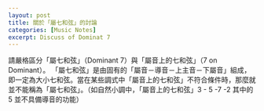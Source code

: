 ```yaml
---
layout: post
title: 關於「屬七和弦」的討論
categories: [Music Notes]
excerpt: Discuss of Dominat 7
---
```

請嚴格區分「屬七和弦」（Dominant 7）與「屬音上的七和弦」（7 on Dominant）。
「屬七和弦」是由固有的「屬音－導音－上主音－下屬音」組成，即一定為大小七和弦。當在某些調式中「屬音上的七和弦」不符合條件時，那麼就並不能稱為「屬七和弦」。（如自然小調中，「屬音上的七和弦」3 - 5 -7 -2 其中的 5 並不具備導音的功能）